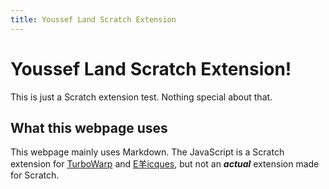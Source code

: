 ```yaml
---
title: Youssef Land Scratch Extension
---
```


# Youssef Land Scratch Extension!
This is just a Scratch extension test. Nothing special about that.
## What this webpage uses
This webpage mainly uses Markdown. The JavaScript is a Scratch extension for [TurboWarp](https://turbowarp.org/editor) and [E羊icques](https://sheeptester.github.io/scratch-gui), but not an ___actual___ extension made for Scratch.
